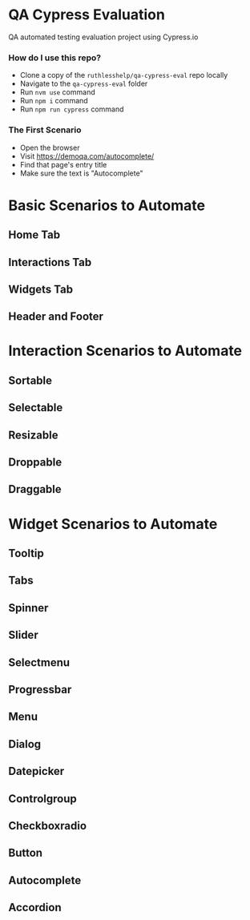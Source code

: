 # QA Cypress Evaluation
QA automated testing evaluation project using Cypress.io

### How do I use this repo?

- Clone a copy of the `ruthlesshelp/qa-cypress-eval` repo locally
- Navigate to the `qa-cypress-eval` folder
- Run `nvm use` command
- Run `npm i` command
- Run `npm run cypress` command

### The First Scenario

- Open the browser
- Visit https://demoqa.com/autocomplete/
- Find that page's entry title
- Make sure the text is "Autocomplete"

# Basic Scenarios to Automate

## Home Tab

## Interactions Tab

## Widgets Tab

## Header and Footer

# Interaction Scenarios to Automate

## Sortable

## Selectable

## Resizable

## Droppable

## Draggable

# Widget Scenarios to Automate

## Tooltip

## Tabs

## Spinner

## Slider

## Selectmenu

## Progressbar

## Menu

## Dialog

## Datepicker

## Controlgroup

## Checkboxradio

## Button

## Autocomplete

## Accordion
